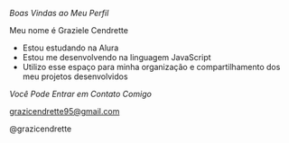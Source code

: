 *Boas Vindas ao Meu Perfil*

Meu nome é Graziele Cendrette
* Estou estudando na Alura
* Estou me desenvolvendo na linguagem JavaScript
* Utilizo esse espaço para minha organização e compartilhamento dos meu projetos desenvolvidos

*Você Pode Entrar em Contato Comigo*

grazicendrette95@gmail.com

@grazicendrette
